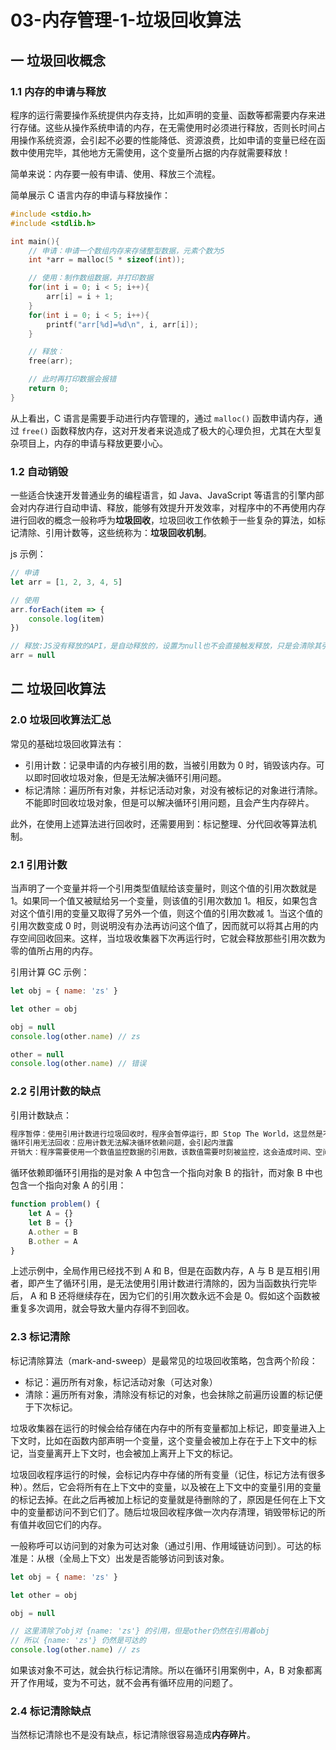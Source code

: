 # 03-内存管理-1-垃圾回收算法

## 一 垃圾回收概念

### 1.1 内存的申请与释放

程序的运行需要操作系统提供内存支持，比如声明的变量、函数等都需要内存来进行存储。这些从操作系统申请的内存，在无需使用时必须进行释放，否则长时间占用操作系统资源，会引起不必要的性能降低、资源浪费，比如申请的变量已经在函数中使用完毕，其他地方无需使用，这个变量所占据的内存就需要释放！

简单来说：内存要一般有申请、使用、释放三个流程。

简单展示 C 语言内存的申请与释放操作：

```c++
#include <stdio.h>
#include <stdlib.h>

int main(){
    // 申请：申请一个数组内存来存储整型数据，元素个数为5
    int *arr = malloc(5 * sizeof(int));

    // 使用：制作数组数据，并打印数据
    for(int i = 0; i < 5; i++){
        arr[i] = i + 1;
    }
    for(int i = 0; i < 5; i++){
        printf("arr[%d]=%d\n", i, arr[i]);
    }

    // 释放：
    free(arr);

    // 此时再打印数据会报错
    return 0;
}
```

从上看出，C 语言是需要手动进行内存管理的，通过 `malloc()` 函数申请内存，通过 `free()` 函数释放内存，这对开发者来说造成了极大的心理负担，尤其在大型复杂项目上，内存的申请与释放更要小心。

### 1.2 自动销毁

一些适合快速开发普通业务的编程语言，如 Java、JavaScript 等语言的引擎内部会对内存进行自动申请、释放，能够有效提升开发效率，对程序中的不再使用内存进行回收的概念一般称呼为**垃圾回收**，垃圾回收工作依赖于一些复杂的算法，如标记清除、引用计数等，这些统称为：**垃圾回收机制**。

js 示例：

```js
// 申请
let arr = [1, 2, 3, 4, 5]

// 使用
arr.forEach(item => {
    console.log(item)
})

// 释放:JS没有释放的API，是自动释放的，设置为null也不会直接触发释放，只是会清除其引用。
arr = null
```

## 二 垃圾回收算法

### 2.0 垃圾回收算法汇总

常见的基础垃圾回收算法有：

-   引用计数：记录申请的内存被引用的数，当被引用数为 0 时，销毁该内存。可以即时回收垃圾对象，但是无法解决循环引用问题。
-   标记清除：遍历所有对象，并标记活动对象，对没有被标记的对象进行清除。不能即时回收垃圾对象，但是可以解决循环引用问题，且会产生内存碎片。

此外，在使用上述算法进行回收时，还需要用到：标记整理、分代回收等算法机制。

### 2.1 引用计数

当声明了一个变量并将一个引用类型值赋给该变量时，则这个值的引用次数就是 1。如果同一个值又被赋给另一个变量，则该值的引用次数加 1。相反，如果包含对这个值引用的变量又取得了另外一个值，则这个值的引用次数减 1。当这个值的引用次数变成 0 时，则说明没有办法再访问这个值了，因而就可以将其占用的内存空间回收回来。这样，当垃圾收集器下次再运行时，它就会释放那些引用次数为零的值所占用的内存。

引用计算 GC 示例：

```js
let obj = { name: 'zs' }

let other = obj

obj = null
console.log(other.name) // zs

other = null
console.log(other.name) // 错误
```

### 2.2 引用计数的缺点

引用计数缺点：

```txt
程序暂停：使用引用计数进行垃圾回收时，程序会暂停运行，即 Stop The World，这显然是不合理的，应该最大限度减少程序的暂停
循环引用无法回收：应用计数无法解决循环依赖问题，会引起内泄露
开销大：程序需要使用一个数值监控数据的引用数，该数值需要时刻被监控，这会造成时间、空间的开销放大。
```

循环依赖即循环引用指的是对象 A 中包含一个指向对象 B 的指针，而对象 B 中也包含一个指向对象 A 的引用：

```js
function problem() {
    let A = {}
    let B = {}
    A.other = B
    B.other = A
}
```

上述示例中，全局作用已经找不到 A 和 B，但是在函数内存，A 与 B 是互相引用者，即产生了循环引用，是无法使用引用计数进行清除的，因为当函数执行完毕后， A 和 B 还将继续存在，因为它们的引用次数永远不会是 0。假如这个函数被重复多次调用，就会导致大量内存得不到回收。

### 2.3 标记清除

标记清除算法（mark-and-sweep）是最常见的垃圾回收策略，包含两个阶段：

-   标记：遍历所有对象，标记活动对象（可达对象）
-   清除：遍历所有对象，清除没有标记的对象，也会抹除之前遍历设置的标记便于下次标记。

垃圾收集器在运行的时候会给存储在内存中的所有变量都加上标记，即变量进入上下文时，比如在函数内部声明一个变量，这个变量会被加上存在于上下文中的标记，当变量离开上下文时，也会被加上离开上下文的标记。

垃圾回收程序运行的时候，会标记内存中存储的所有变量（记住，标记方法有很多种）。然后，它会将所有在上下文中的变量，以及被在上下文中的变量引用的变量的标记去掉。在此之后再被加上标记的变量就是待删除的了，原因是任何在上下文中的变量都访问不到它们了。随后垃圾回收程序做一次内存清理，销毁带标记的所有值并收回它们的内存。

一般称呼可以访问到的对象为可达对象（通过引用、作用域链访问到）。可达的标准是：从根（全局上下文）出发是否能够访问到该对象。

```js
let obj = { name: 'zs' }

let other = obj

obj = null

// 这里清除了obj对 {name: 'zs'} 的引用，但是other仍然在引用着obj
// 所以 {name: 'zs'} 仍然是可达的
console.log(other.name) // zs
```

如果该对象不可达，就会执行标记清除。所以在循环引用案例中，A，B 对象都离开了作用域，变为不可达，就不会再有循环应用的问题了。

### 2.4 标记清除缺点

当然标记清除也不是没有缺点，标记清除很容易造成**内存碎片**。
